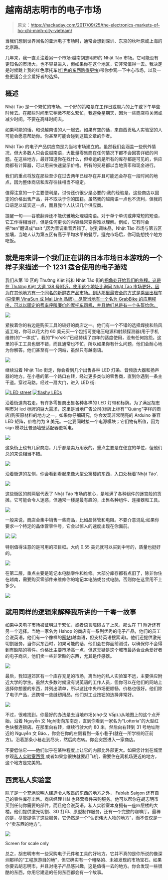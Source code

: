 # 越南胡志明市的电子市场

> 原文：<https://hackaday.com/2017/09/25/the-electronics-markets-of-ho-chi-minh-city-vietnam/>

当我们想到世界闻名的亚洲电子市场时，通常会想到深圳、东京的秋叶原或上海的北京路。

几年来，我一直关注着另一个市场:越南胡志明市的 Nhật Tảo 市场。它可能没有更知名的市场大，也不容易进入，但如果你在这个地区，它非常值得一去。我决定是时候跳上我的红色摩托车([红色的东西跑得更快](http://en.wikipedia.org/wiki/Redshift#Local_observations))带你参观一下中心市场，以及一些更适合业余爱好者的选择。

## **概述**

Nhật Tảo 是一个繁忙的市场。一个好的策略是在工作日或周六的上午或下午早些时候去。在那些时间里它稍微不那么繁忙，我避免星期天，因为一些商店将关闭或减少时间。不要在高峰时间去。

如果可能的话，和说越南语的人一起去。如果有空的话，来自西贡私人实验室的人可能会愿意帮助你。你甚至可能会碰到这篇文章的作者。

Nhật Tảo 的电子产品供应商是为当地市场建立的。虽然我们会涵盖一些例外情况，但大多数人只会说越南语，大批量零售商在任何情况下都不会回答详细的问题。在这些地方，最好知道你在找什么，但幸运的是所有的库存都是可见的，供应商都有计算器，可以用来快速显示价格。所有的交易都以当地货币和现金进行。

我们的重点将放在那些至少在过去两年已经存在并且可能还会存在一段时间的地点，因为整体商店和库存往往相当不稳定。

值得注意的一个主要便利是，讨价还价很少是必要的:我的经验是，这些商店以固定的价格出售产品，并不取决于你的国籍。虽然我的越南语一点也不流利，但我的口语足以证实这一点，而且我个人认识几个供应商。

提醒一句——谷歌翻译还不能优雅地处理越南语。对于单个单词或非常短的短语，它工作得相当好，但是任何更长的内容经常变得难以理解。例如，它有时会把“ten”翻译成“salt ”,因为音调重音弄错了。说到调味品，Nhật Tảo 市场与第五区接壤，当地人认为第五区有高于平均水平的餐厅。逛完市场后，你可能想找个地方吃饭。

## 就是用来讲一个我们正在讲的日本市场日本游戏的一个样子来描述一个 1231 适合使用的电子游戏

我们从第 10 区的 Thường Kiệt 街和 Nhật Tảo 街的[拐角处开始我们的旅程。这是在 Thường Kiệt 大道 138 号附近。使用这个地址比询问 Nhật Tảo 市场更好，因为在其他地方有一个同名的新鲜农产品市场。到达那里最安全的方式是乘坐出租车(只使用 VinaSun 或 Mai Linh 品牌)，尽管当地有一个名为 GrabBike 的应用程序，可以以固定的费率呼叫廉价的摩托车司机，并且他们总是有一个头盔给你。](http://goo.gl/maps/JiZ29CtRZEQ2)

![](img/36b31526e52c07f2d65aec432228fd40.png)

紧挨着你的右边是购买工具的较好的商店之一。他们有一个不错的选择焊接和热风返工站，你可以花大约 60 美元买一个包括可变电压电源和射频探测器(用于手机维修)的“一体式”。我的“Pro'sKit”已经持续了四年的适度使用，没有任何抱怨。这里的手工工具也很不错，而且通常也不忙，所以如果你有什么问题，他们会耐心地为你解答。他们甚至有一个网站，虽然只有越南语。

![](img/31cc083cd26f425b4fea5539dccbcf7a.png)

继续沿着 Nhật Tảo 街走，你会看到几个出售各种 LED 灯条、音频放大器和扬声器的地方。在小巷的第一个路口右转，经过更多类似的零售商，直到你遇到一条主干道。穿过马路，经过一扇大门，进入 LED 街:

 [![LED street](img/c30913a54af87378c7d76db314d88c41.png "LED street")](https://hackaday.com/2017/09/25/the-electronics-markets-of-ho-chi-minh-city-vietnam/led-street/)  [![flashy LEDs](img/64b30a5328279806b2cef02a3e928b53.png "flashy LEDs")](https://hackaday.com/2017/09/25/the-electronics-markets-of-ho-chi-minh-city-vietnam/flashy-leds/) 

沿着街道向右走，有许多零售商出售各种各样的 LED 灯带和标牌。为了满足胡志明市对 led 标牌的巨大需求，这里是当地广告公司(标牌上标有“'Quảng”字样的商店)购买原材料的地方之一。如果你仔细研究，你会发现非常明亮的 Arduino 兼容 LED 矩阵，价格约为 9 美元。一定要同时接一个电源模块；它们物有所值，因为 sign 模块比普通墙壁适配器更耗电。

![](img/28a6412c282f60d5b24aa5c13b8e30e2.png)

这条街上也有几家商店，几乎都是卖万用表的。重点主要是在便宜的单位，但他们总的来说相当不错。

![](img/613bee4ce46690ea9ec8811d8cc4bb09.png)

沿着街道的左侧，你会看到看起来像大型公寓楼的东西，入口处标着'Nhật Tảo'.

![](img/3332a8606e432c06d2bdf3672bd19149.png)

这些街区的前两层代表了 Nhật Tảo 市场的核心，是堆满了各种组件的迷宫般的货摊。它可能会令人迷惑，但通常一楼是最有趣的，出售各种组件、连接器和工具。

![](img/f8a5837c9c18933595c259e1da48e848.png)

一般来说，商店会集中销售一些商品，比如晶体管和电阻。不要介意混乱:如果你要求一个特定的晶体管零件号，它会以惊人的速度出现在你面前。

![](img/536852b5bb40737ae7501ad247dd60c3.png) ![](img/6cc828b9d3f3a4b21c2c0fb6f867b7d3.png)

特别值得注意的是可用的项目框。大约 0.55 美元就可以买到中号的，质量也挺好的。

![](img/c70bb50b3fa48f4a14d31719571e8875.png)

在第二层，重点主要是笔记本电脑零件和维修。大部分库存都有点旧了，除非你住在越南，需要购买零部件来维修你的笔记本电脑或台式电脑，否则你在这里用不上多少。

![](img/3f546aa745dd9bbd84697d10250bd4a6.png)

## 就用同样的逻辑来解释我所讲的一千零一故事

如果中央电子市场被证明过于繁忙，或者语言障碍占了上风，那么在 T1 附近还有另一个选择。当地一家名为 Hshop 的商店有一系列优秀的电子产品，他们的员工会说英语，他们有一个像样的[网站](http://hshop.vn/)(越南语，但支持英语搜索词)。他们还提供激光切割服务，当你买东西时，如果可能的话，他们会在你面前测试，以确保你不会得到有缺陷的零件。价格比主要市场高一点，但这无疑是这个城市最适合业余爱好者的电子商店，他们卖一些非常酷的东西，尤其是传感器。

![](img/ac96e31a14aba1e3742a7eba3b5a0d44.png)

最后，我知道郊区有一个库存充足的市场，离当地的私人实验室不远，主要供应附近大学的学生。虽然大多数时候没有说英语的工作人员，但你可以在他们的网站上选择你想要的东西，并列出清单，所以这比中央市场更顺畅，价格也很好。他们除了电子产品，还携带一些缝纫用品，他们对工业按钮的选择非常好。

![](img/e5be2e0168ad541271810dce68491d3b.png)

不过，很难找到。你最好的办法是去当地市场(chợ·戈 Vấp).)从地图上的这个点开始，沿着 Nguyễn 文 Nghị街向东南走，直到你看到一家名为“Lotteria”的大型红色快餐连锁店。在那里向右转，继续行驶大约 80 米，然后向右转到 31 号地址附近的 Nguyễn 文 Bảo.，你会在你的左侧看到一条小巷子(就在一所学校的正前方)。沿着那条小巷走到尽头，然后向右转。你会突然进入一家商店。

不要低估它——他们似乎在某种程度上让它的内部比外部更大。如果您计划在城里参观[私人实验室西贡](http://fablabsaigon.org/),或者如果您很快就要赶飞机，需要住在离机场更近的地方，这个地方是完美的。

## 西贡私人实验室

除了是一个充满聪明人建造令人敬畏的东西的地方之外， [Fablab Saigon](http://fablabsaigon.org/) 还有自己的零件库存出售。商店经理 Hải 也经营零件采购服务。他可以帮你在胡志明市买到任何你需要的部件，而且他会说英语。私人实验室本身拥有一座四层楼的大楼。他们提供激光切割、3D 打印、原型制作服务，还有一个完整的咖啡厅。最棒的是，尽管提供了这些服务，它仍然是一个“认识伟大人物的地方”，而不仅仅是一个“卖东西的地方”。

![](img/6e8a612035830978e3ada6b87e017e34.png)

Screen for scale only

总之，胡志明市有一些采购电子元件和工具的好地方。它并不真的是你所说的像深圳那样的“工程旅游目的地”，但它确实有一个粗略的、未被发现的市场宝石。如果你要去胡志明市，并且对电子产品感兴趣，这是值得一去的地方。你会发现一些很酷的东西，你用它建造的任何东西都会有一个故事。